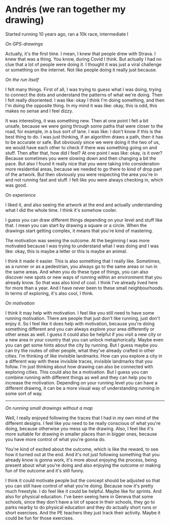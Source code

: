# Andrés (we ran together my drawing)

Started running 10 years ago, ran a 10k race, intermediate l

_On GPS-drawings_

Actually, it's the first time. I mean, I knew that people drew with Strava. I knew that was a thing. You know, during Covid I think. But actually I had no clue that a lot of people were doing it. I thought it was just a viral challenge or something on the internet. Not like people doing it really just because.

_On the run itself_

I felt many things. First of all, I was trying to guess what I was doing, trying to connect the dots and understand the patterns of what we're doing. Then I felt really disoriented. I was like: okay I think I'm doing something, and then I'm doing the opposite thing. In my mind it was like: okay, this is odd, this makes no sense and I feel dizzy.

It was interesting, it was something new. Then at one point I felt a bit unsafe, because we were going through some paths that were closer to the road, for example, in a bus sort of lane. I was like: I don't know if this is the best thing to do. I was just thinking, if an algorithm draws a path, then it has to be accurate or safe. But obviously since we were doing it the two of us, we would have each other to check if there was something going on and stuff. Then after that, how did I feel? At one point I was like: okay, is it over? Because sometimes you were slowing down and then changing a bit the pace. But also I found it really nice that you were taking into consideration more residential areas, because we needed to go there to kind of drop part of the artwork. But then obviously you were respecting the area you're in and not running fast and stuff. I felt like you were always checking in, which was good.

_On experience_

I liked it, and also seeing the artwork at the end and actually understanding what I did the whole time. I think it's somehow cooler.

I guess you can draw different things depending on your level and stuff like that. I mean you can start by drawing a square or a circle. When the drawings start getting complex, it means that you're kind of mastering.

The motivation was seeing the outcome. At the beginning I was more motivated because I was trying to understand what I was doing and I was like: okay, this is maybe a letter or this is maybe an animal.

I think it made it easier. This is also something that I really like. Sometimes, as a runner or as a pedestrian, you always go to the same areas or run in the same areas. And when you do these type of things, you can also discover new spots or new ways of running within an environment that you already know. So that was also kind of cool. I think I've already lived here for more than a year. And I have never been to these small neighbourhoods. In terms of exploring, it's also cool, I think.

_On motivation_

I think it may help with motivation. I feel like you still need to have some running motivation. There are people that just don't like running, just don't enjoy it. So I feel like it does help with motivation, because you're doing something different and you can always explore your area differently or other areas as well. I guess it could also be helpful if you visit a new city or a new area in your country that you can unlock metaphorically. Maybe even you can get some hints about the city by running. But I guess maybe you can try the routes of other people, what they've already crafted in other cities. I'm thinking of like invisible landmarks. How can you explore a city in a different way with these invisible traces, invisible landmarks that you follow. I'm just thinking about how drawing can also be connected with exploring cities. This could also be a motivation. But I guess you can combine running with different things as well and they can help you to increase the motivation. Depending on your running level you can have a different drawing, it can be a more visual way of understanding running in some sort of way.

---

_On running small drawings without a map_

Well, I really enjoyed following the traces that I had in my own mind of the different designs. I feel like you need to be really conscious of what you're doing, because otherwise you mess up the drawing. Also, I feel like it's more suitable for drawing in smaller places than in bigger ones, because you have more control of what you're gonna do.

You're kind of excited about the outcome, which is like the reward, to see how it turned out at the end. And it's not just following something that you already know is gonna work, it's more about enjoying the process, being present about what you're doing and also enjoying the outcome or making fun of the outcome and it's still funny.

I think it could motivate people but the concept should be adjusted so that you can still have control of what you're doing. Because now it's pretty much freestyle. I do feel like it could be helpful. Maybe like for sprints. And also for physical education. I've been seeing here in Geneva that some schools, since they don't have a lot of space in their schools, they go to parks nearby to do physical education and they do actually short runs or short exercises. And the PE teachers they just track their activity. Maybe it could be fun for those exercises.
